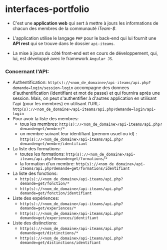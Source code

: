 # interfaces-portfolio

- C'est une **application web** qui sert à mettre à jours les informations de chacun des membres de la communauté *iTeam-$*.

- L'application utilise le langage `PHP` pour le back-end qui lui fournit une **API rest** qui se trouve dans le dossier `api-iteams`.
 
- La mise à jours du côté front-end est en cours de développement, qui, lui, est développé avec le framework `Angular JS`. 

### Concernant l'API: 
- Authentification: `http(s)://<nom_de_domaine>/api-iteams/api.php?demande=login/session-login` accompagne des donnees d'authentification (identifiant et mot de passe) et qui fournira après une session. Mais, on peut s'authentifier à d'autres application en utilisant l'api (pour les membres) en utilisant l'URL: 
 `http(s)://<nom_de_domaine>/api-iteams/api.php?demande=login/api-login`
- Pour avoir la liste des membres: 
   - tous les membres: `http(s)://<nom_de_domaine>/api-iteams/api.php?demande=get/membre/*`
   - un membre suivant leur identifiant (prenom usuel ou id) : `http(s)://<nom_de_domaine>/api-iteams/api.php?demande=get/membre/identifiant`
- La liste des formations:
   - toutes les formations: `http(s)://<nom_de_domaine>/api-iteams/api.php?demande=get/formations/*`
   - la formation d'un membre: `http(s)://<nom_de_domaine>/api-iteams/api.php?demande=get/formations/identifiant`
- La liste des fonctions:
   - `http(s)://<nom_de_domaine>/api-iteams/api.php?demande=get/fonction/*`
   - `http(s)://<nom_de_domaine>/api-iteams/api.php?demande=get/fonction/identifiant`
- Liste des expériences:
   - `http(s)://<nom_de_domaine>/api-iteams/api.php?demande=get/experiences/*`
   - `http(s)://<nom_de_domaine>/api-iteams/api.php?demande=get/experiences/identifiant`
- Liste des distinctions:
   - `http(s)://<nom_de_domaine>/api-iteams/api.php?demande=get/distinctions/*`
   - `http(s)://<nom_de_domaine>/api-iteams/api.php?demande=get/distinctions/identifiant`

